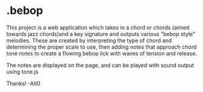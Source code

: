 # .bebop
This project is a web application which takes in a chord or chords (aimed towards jazz chords)and a key signature and outputs various
"bebop style" melodies. These are  created by interpreting the type of chord and determining the proper scale to use, then adding notes
that approach chord tone notes to create a flowing bebop lick with waves of tension and release.

The notes are displayed on the page, and can be played with sound output using tone.js

Thanks!
-Alt0
